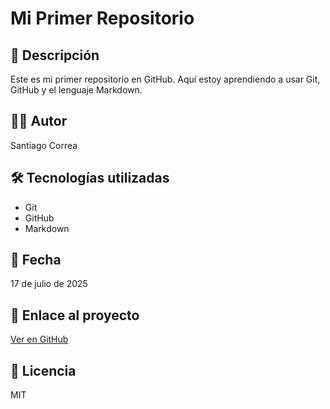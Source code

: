 # Mi Primer Repositorio

## 📌 Descripción
Este es mi primer repositorio en GitHub. Aquí estoy aprendiendo a usar Git, GitHub y el lenguaje Markdown.

## 👨‍💻 Autor
Santiago Correa

## 🛠 Tecnologías utilizadas
- Git
- GitHub
- Markdown

## 📅 Fecha
17 de julio de 2025

## 🔗 Enlace al proyecto
[Ver en GitHub](https://github.com/santiagoop2006/Mi-primer-repo.git)

## 📝 Licencia
MIT

